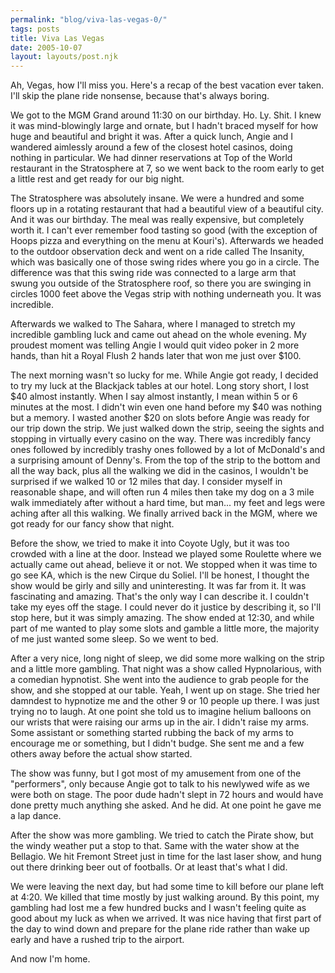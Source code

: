 ```yaml
---
permalink: "blog/viva-las-vegas-0/"
tags: posts
title: Viva Las Vegas
date: 2005-10-07
layout: layouts/post.njk
---
```


Ah, Vegas, how I'll miss you. Here's a recap of the best vacation ever taken. I'll skip the plane ride nonsense, because that's always boring. 

We got to the MGM Grand around 11:30 on our birthday. Ho. Ly. Shit. I knew it was mind-blowingly large and ornate, but I hadn't braced myself for how huge and beautiful and bright it was. After a quick lunch, Angie and I wandered aimlessly around a few of the closest hotel casinos, doing nothing in particular. We had dinner reservations at Top of the World restaurant in the Stratosphere at 7, so we went back to the room early to get a little rest and get ready for our big night. 

The Stratosphere was absolutely insane. We were a hundred and some floors up in a rotating restaurant that had a beautiful view of a beautiful city. And it was our birthday. The meal was really expensive, but completely worth it. I can't ever remember food tasting so good (with the exception of Hoops pizza and everything on the menu at Kouri's). Afterwards we headed to the outdoor observation deck and went on a ride called The Insanity, which was basically one of those swing rides where you go in a circle. The difference was that this swing ride was connected to a large arm that swung you outside of the Stratosphere roof, so there you are swinging in circles 1000 feet above the Vegas strip with nothing underneath you. It was incredible. 

Afterwards we walked to The Sahara, where I managed to stretch my incredible gambling luck and came out ahead on the whole evening. My proudest moment was telling Angie I would quit video poker in 2 more hands, than hit a Royal Flush 2 hands later that won me just over $100. 

The next morning wasn't so lucky for me. While Angie got ready, I decided to try my luck at the Blackjack tables at our hotel. Long story short, I lost $40 almost instantly. When I say almost instantly, I mean within 5 or 6 minutes at the most. I didn't win even one hand before my $40 was nothing but a memory. I wasted another $20 on slots before Angie was ready for our trip down the strip. We just walked down the strip, seeing the sights and stopping in virtually every casino on the way. There was incredibly fancy ones followed by incredibly trashy ones followed by a lot of McDonald's and a surprising amount of Denny's. From the top of the strip to the bottom and all the way back, plus all the walking we did in the casinos, I wouldn't be surprised if we walked 10 or 12 miles that day. I consider myself in reasonable shape, and will often run 4 miles then take my dog on a 3 mile walk immediately after without a hard time, but man... my feet and legs were aching after all this walking. We finally arrived back in the MGM, where we got ready for our fancy show that night. 

Before the show, we tried to make it into Coyote Ugly, but it was too crowded with a line at the door. Instead we played some Roulette where we actually came out ahead, believe it or not. We stopped when it was time to go see KA, which is the new Cirque du Soliel. I'll be honest, I thought the show would be girly and silly and uninteresting. It was far from it. It was fascinating and amazing. That's the only way I can describe it. I couldn't take my eyes off the stage. I could never do it justice by describing it, so I'll stop here, but it was simply amazing. The show ended at 12:30, and while part of me wanted to play some slots and gamble a little more, the majority of me just wanted some sleep. So we went to bed. 

After a very nice, long night of sleep, we did some more walking on the strip and a little more gambling. That night was a show called Hypnolarious, with a comedian hypnotist. She went into the audience to grab people for the show, and she stopped at our table. Yeah, I went up on stage. She tried her damndest to hypnotize me and the other 9 or 10 people up there. I was just trying no to laugh. At one point she told us to imagine helium balloons on our wrists that were raising our arms up in the air. I didn't raise my arms. Some assistant or something started rubbing the back of my arms to encourage me or something, but I didn't budge. She sent me and a few others away before the actual show started. 

The show was funny, but I got most of my amusement from one of the "performers", only because Angie got to talk to his newlywed wife as we were both on stage. The poor dude hadn't slept in 72 hours and would have done pretty much anything she asked. And he did. At one point he gave me a lap dance. 

After the show was more gambling. We tried to catch the Pirate show, but the windy weather put a stop to that. Same with the water show at the Bellagio. We hit Fremont Street just in time for the last laser show, and hung out there drinking beer out of footballs. Or at least that's what I did. 

We were leaving the next day, but had some time to kill before our plane left at 4:20. We killed that time mostly by just walking around. By this point, my gambling had lost me a few hundred bucks and I wasn't feeling quite as good about my luck as when we arrived. It was nice having that first part of the day to wind down and prepare for the plane ride rather than wake up early and have a rushed trip to the airport. 

And now I'm home.